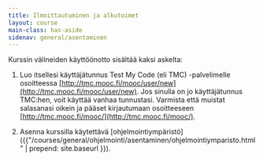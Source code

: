 ```yaml
---
title: Ilmoittautuminen ja alkutoimet
layout: course
main-class: has-aside
sidenav: general/asentaminen
---
```


Kurssin välineiden käyttöönotto sisältää kaksi askelta:

1. Luo itsellesi käyttäjätunnus Test My Code (eli TMC) -palvelimelle osoitteessa [http://tmc.mooc.fi/mooc/user/new](http://tmc.mooc.fi/mooc/user/new). Jos sinulla on jo käyttäjätunnus TMC:hen, voit käyttää vanhaa tunnustasi. Varmista että muistat salasanasi oikein ja pääset kirjautumaan osoitteeseen [http://tmc.mooc.fi/mooc/](http://tmc.mooc.fi/mooc/).

2. Asenna kurssilla käytettävä [ohjelmointiympäristö]({{"/courses/general/ohjelmointi/asentaminen/ohjelmointiymparisto.html" | prepend: site.baseurl }}).
